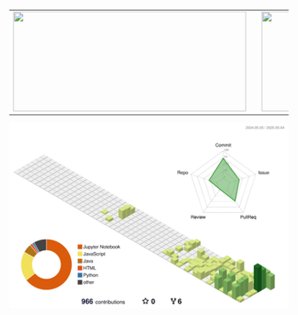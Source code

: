 <table align="center">
  <tr>
    <td>
      <a href="s">
        <img
          src="https://github-readme-stats.vercel.app/api/top-langs/?username=dijeungi&exclude_repo=dkssud8150.github.io&layout=compact&theme=tokyonight"
          width="420px"
          height="180px"
        />
      </a>
    </td>
    <td style="width: 20px;"></td>
    <td>
      <a href="s">
        <img
          src="https://github-readme-stats.vercel.app/api?username=dijeungi&theme=tokyonight&show_icons=true"
          width="420px"
          height="180px"
        />
      </a>
    </td>
  </tr>
</table>

![](./profile-3d-contrib/profile-green-animate.svg)
